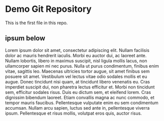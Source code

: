 # Demo Git Repository

This is the first file in this repo.

## ipsum below

Lorem ipsum dolor sit amet, consectetur adipiscing elit. Nullam facilisis dolor ac mauris hendrerit iaculis. Morbi eu auctor dui, ac laoreet ante. Nullam lobortis, libero in maximus suscipit, nisl ligula mollis lacus, non ullamcorper sapien mi nec purus. Nulla ut purus condimentum, finibus enim vitae, sagittis leo. Maecenas ultricies tortor augue, sit amet finibus sem posuere sit amet. Vestibulum vel lectus vitae odio sodales mollis et eu augue. Donec tincidunt nisi quam, at tincidunt libero venenatis eu. Cras imperdiet suscipit dui, non pharetra lectus efficitur et. Morbi non tincidunt sem, efficitur sodales risus. Duis eu dictum sem, et eleifend lorem. Cras dignissim bibendum laoreet. Etiam convallis magna ac nunc commodo, et tempor mauris faucibus. Pellentesque vulputate enim eu sem condimentum accumsan. Nullam arcu sapien, luctus sed ante in, pellentesque viverra ipsum. Pellentesque et risus mollis, volutpat eros quis, auctor risus. 